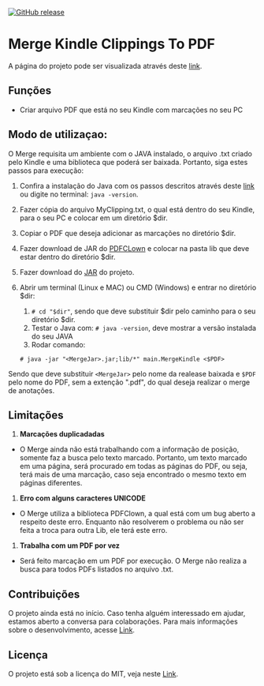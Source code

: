[![GitHub release](https://img.shields.io/badge/releases-v.0.0.1-yellow.svg)](https://github.com/alexferreiradev/MergeKindleClippingsToPDF/releases/tag/v0.0.1-alpha)

# Merge Kindle Clippings To PDF
A página do projeto pode ser visualizada através deste [link](https://alexferreiradev.github.io/MergeKindleClippingsToPDF/).

## Funções

* Criar arquivo PDF que está no seu Kindle com marcações no seu PC

## Modo de utilizaçao:

O Merge requisita um ambiente com o JAVA instalado, o arquivo .txt criado pelo Kindle e uma biblioteca que poderá ser baixada. Portanto, siga estes passos para execução:

1. Confira a instalação do Java com os passos descritos através deste [link](https://www.java.com/pt_BR/download/help/ie_online_install.xml#test) ou digite no terminal: `java -version`.
1. Fazer cópia do arquivo MyClipping.txt, o qual está dentro do seu Kindle, para o seu PC e colocar em um diretório $dir.
2. Copiar o PDF que deseja adicionar as marcações no diretório $dir.
2. Fazer download de JAR do [PDFCLown](https://sourceforge.net/projects/clown/) e colocar na pasta lib que deve estar dentro do diretório $dir.
2. Fazer download do [JAR](https://github.com/alexferreiradev/MergeKindleClippingsToPDF/releases/tag/v0.0.1-alpha) do projeto.
1. Abrir um terminal (Linux e MAC) ou CMD (Windows) e entrar no diretório $dir:
    1. `# cd "$dir"`, sendo que deve substituir $dir pelo caminho para o seu diretório $dir.
    1. Testar o Java com: `# java -version`, deve mostrar a versão instalada do seu JAVA
    1. Rodar comando:
    
    `# java -jar "<MergeJar>.jar;lib/*" main.MergeKindle <$PDF>`

Sendo que deve substituir `<MergeJar>` pelo nome da realease baixada e `$PDF` pelo nome do PDF, sem a extenção ".pdf", do qual deseja realizar o merge de anotações.

## Limitações

1. **Marcações duplicadadas**
 - O Merge ainda não está trabalhando com a informação de posição, somente faz a busca pelo texto marcado. Portanto, um texto marcado em uma página, será procurado em todas as páginas do PDF, ou seja, terá mais de uma marcação, caso seja encontrado o mesmo texto em páginas diferentes.
1. **Erro com alguns caracteres UNICODE**
 - O Merge utiliza a biblioteca PDFClown, a qual está com um bug aberto a respeito deste erro. Enquanto não resolverem o problema ou não ser feita a troca para outra Lib, ele terá este erro.
1. **Trabalha com um PDF por vez**
 - Será feito marcação em um PDF por execução. O Merge não realiza a busca para todos PDFs listados no arquivo .txt.

## Contribuições

O projeto ainda está no início. Caso tenha alguém interessado em ajudar, estamos aberto a conversa para colaborações. Para mais informações sobre o desenvolvimento, acesse [Link](/Documentation.md).

## Licença

O projeto está sob a licença do MIT, veja neste [Link](/License.txt).
